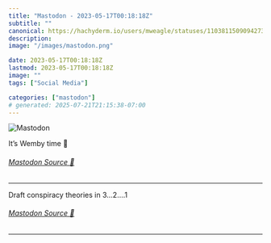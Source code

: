 ```yaml
---
title: "Mastodon - 2023-05-17T00:18:18Z"
subtitle: ""
canonical: https://hachyderm.io/users/mweagle/statuses/110381150909427333
description:
image: "/images/mastodon.png"

date: 2023-05-17T00:18:18Z
lastmod: 2023-05-17T00:18:18Z
image: ""
tags: ["Social Media"]

categories: ["mastodon"]
# generated: 2025-07-21T21:15:38-07:00
---
```

![Mastodon](/images/mastodon.png)

<p>It’s Wemby time 🏀</p>


###### [Mastodon Source 🐘](https://hachyderm.io/@mweagle/110381150909427333)

___

<p>Draft conspiracy theories in 3…2….1</p>


###### [Mastodon Source 🐘](https://hachyderm.io/@mweagle/110381185801501155)

___
